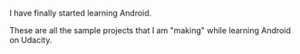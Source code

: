 I have finally started learning Android.

These are all the sample projects that I am "making"
while learning Android on Udacity.